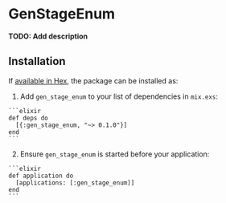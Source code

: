 # GenStageEnum

**TODO: Add description**

## Installation

If [available in Hex](https://hex.pm/docs/publish), the package can be installed as:

  1. Add `gen_stage_enum` to your list of dependencies in `mix.exs`:

    ```elixir
    def deps do
      [{:gen_stage_enum, "~> 0.1.0"}]
    end
    ```

  2. Ensure `gen_stage_enum` is started before your application:

    ```elixir
    def application do
      [applications: [:gen_stage_enum]]
    end
    ```


